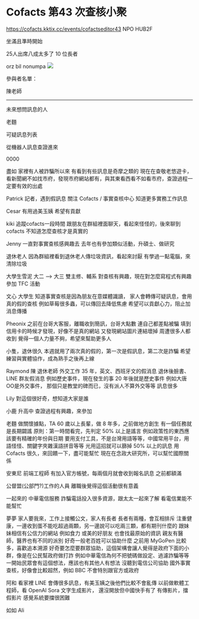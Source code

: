 Cofacts 第43 次查核小聚
====


https://cofacts.kktix.cc/events/cofactseditor43
NPO HUB2F

坐滿且準時開始

25人出席八成太多了
10 位長者 

orz
bil
nonumpa
![](https://s3-ap-northeast-1.amazonaws.com/g0v-hackmd-images/uploads/upload_81ff701e4f0694c059a34a05e6a0110a.jpeg)

參與者名單：

陳老師

-----
未來想問訊息的人

老麵




可疑訊息列表

從機器人訊息查證進來

0000

盡如
家裡有人被詐騙所以來
有看到有些訊息是奇摩之類的
現在在查敬老悠遊卡，看新聞網不如找市府，發現市府網站都有，與其東看西看不如看市府，查證過程一定要有效的出處

Patrick
記者，遇到假訊息
關注 Cofacts / 事實查核中心
知道更多實務工作訊息

Cesar
有用過美玉姨
希望有貢獻

kiki
追蹤cofacts一段時間
跟朋友在群組裡面聊天，看起來怪怪的，後來聊到 cofacts
不知道怎麼查核才是真實的

Jenny
一直對事實查核感興趣去
去年也有參加類似活動，升碩士、做研究

退休老人
因為群組裡看到退休老人傳垃圾資訊，看起來討厭
有學過一點電腦，來清除垃圾

大學生雪泥
大二 --> 大三 雙主修、輔系
對查核有興趣，現在對怎麼寫程式有興趣
參加 TFC 活動

文心
大學生
知道事實查核是因為朋友在意媒體識讀，
家人會轉傳可疑訊息，會用真的假的查核
例如草莓很多蟲，可以傳回去降低焦慮
希望可以貢獻心力，阻止加消息傳播

Pheonix
之前在台哥大客服，離職收到簡訊，台哥大點數
連自己都差點被騙
填到信用卡的時候才發現，好像不是真的網站
又發現網站圖片連結壞掉
周遭很多人都收到
覺得一個人力量不夠，希望來幫助更多人

小隻，退休很久
本週就用了兩次真的假的，第一次是假訊息，第二次是詐騙
希望練習與實體協作，成為熟手之後再上線

Raymond 陳
退休老師
外交工作 35 年，英文、西班牙文的假消息
退休後臉書、LINE 群友假消息
例如歷史事件，現在發生的事 20 年後就是歷史事件
例如大唐OO是外交事件，
那個只是教堂的碑而已，沒有派人不算外交等等
訊息很多

Lily 對這個很好奇，想知道大家是誰

小鹿
升高中
查證過程有興趣，來參加

老麵
做關懷據點，TA 60 歲以上長輩，做 8 年多，之前做地方創生
有一個任務就是長期闢謠
原則：第一時間看完，先判定 50% 以上是謠言
例如政策性的東西應該要有精確的年份與日期
要用支付工具，不是台灣用語等等，中國常用平台，用語怪怪、關鍵字夾雜漢語拼音等等
光用這招就可以篩掉 50% 以上的訊息
用 Cofacts 很久，來回饋一下，盡可能幫忙
現在在念政大研究所，可以幫忙國際關係

安東尼
前端工程師
有加入官方帳號，每兩個月就會收到報名訊息
之前都額滿

公督盟(公部門?)工作的人員
離職後覺得這個活動很有意義

一起來的
中華電信服務
詐騙電話投入很多資源，跟太太一起來了解
看電信業能不能幫忙

夢夢
家人要我來，工作上接觸公文，家人有長者
長者有兩種，會互相排斥
注重健康，一邊收到蛋不能吃超過兩顆，另一邊說可以吃兩三顆，都有期刊什麼的
跟妹妹相信有公信力的網站
例如食力
或美的好朋友
也會找最原始的資訊
親友有醫師，醫界也有不同的派別
好奇一般老百姓可以協助什麼
之前用 MyGoPen 比較多，喜歡追本溯源
好奇要怎麼要群眾協助，這個架構會讓人覺得是政府下面的小群，像是在公民幫政府做打詐
例如中華電信為何不把號碼做設定、過濾詐騙等等
一開始民眾會有這個想法，應該也有其他人有想法
沒聽到電信公司協助
國外事實查核，好像會比較超然，例如 BBC 不會特別跟官方或政府

阿和
看家裡 LINE 會傳很多訊息，有美玉姨之後他們比較不會亂傳
以前做軟體工程師，看 OpenAI Sora 文字生成影片，
還沒開放但中國快手有了
有傳影片，擋假影片
感覺系統要擋很困難

如如
Ali


